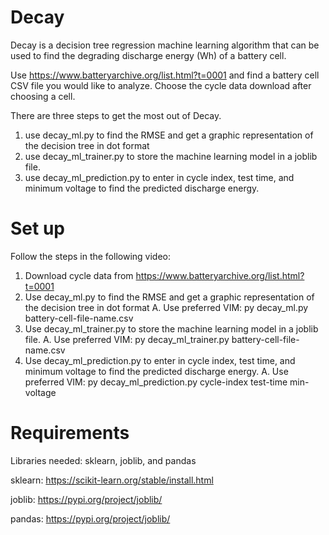 # Decay
Decay is a decision tree regression machine learning algorithm that can be used to find the degrading discharge energy (Wh) of a battery cell.  

Use https://www.batteryarchive.org/list.html?t=0001 and find a battery cell CSV file you would like to analyze. Choose the cycle data download after choosing a cell. 

There are three steps to get the most out of Decay.

1. use decay_ml.py to find the RMSE and get a graphic representation of the decision tree in dot format
2. use decay_ml_trainer.py to store the machine learning model in a joblib file. 
3. use decay_ml_prediction.py to enter in cycle index, test time, and minimum voltage to find the predicted discharge energy. 

# Set up
Follow the steps in the following video: 
1. Download cycle data from https://www.batteryarchive.org/list.html?t=0001 
2. Use decay_ml.py to find the RMSE and get a graphic representation of the decision tree in dot format
  A. Use preferred VIM: py decay_ml.py battery-cell-file-name.csv
3. Use decay_ml_trainer.py to store the machine learning model in a joblib file. 
  A. Use preferred VIM: py decay_ml_trainer.py battery-cell-file-name.csv
4.  Use decay_ml_prediction.py to enter in cycle index, test time, and minimum voltage to find the predicted discharge energy. 
  A. Use preferred VIM: py decay_ml_prediction.py cycle-index test-time min-voltage

# Requirements
Libraries needed: sklearn, joblib, and pandas 

sklearn: https://scikit-learn.org/stable/install.html

joblib: https://pypi.org/project/joblib/

pandas: https://pypi.org/project/joblib/
